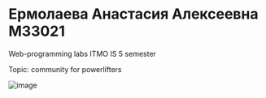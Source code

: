 # Ермолаева Анастасия Алексеевна М33021
Web-programming labs ITMO IS 5 semester

Topic: сommunity for powerlifters

![image](https://github.com/DaddyDogs/IS-2023-Web/assets/89977773/b602a0c9-e97a-4efd-8341-cd9dce14645b)

